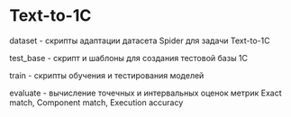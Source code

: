 # Text-to-1C

dataset - скрипты адаптации датасета Spider для задачи Text-to-1C

test_base - скрипт и шаблоны для создания тестовой базы 1С 

train - скрипты обучения и тестирования моделей

evaluate - вычисление точечных и интервальных оценок метрик Exact match, Component match, Execution accuracy
